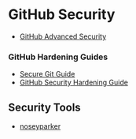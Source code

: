 # GitHub Security

- [GitHub Advanced Security](https://github.com/advanced-security)

### GitHub Hardening Guides

- [Secure Git Guide](https://secure-git.guide/)
- [GitHub Security Hardening Guide](https://github.com/iAnonymous3000/GitHub-Hardening-Guide)

## Security Tools

- [noseyparker](https://github.com/praetorian-inc/noseyparker)
